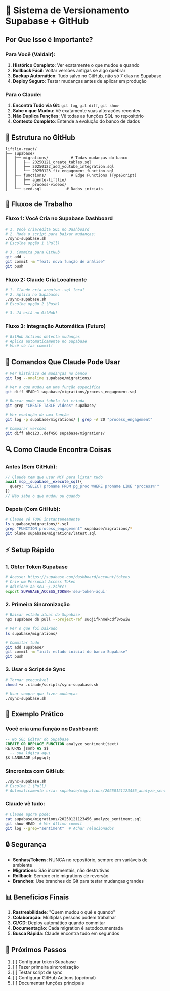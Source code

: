 # 🚀 Sistema de Versionamento Supabase + GitHub

## Por Que Isso é Importante?

### Para Você (Valdair):
1. **Histórico Completo**: Ver exatamente o que mudou e quando
2. **Rollback Fácil**: Voltar versões antigas se algo quebrar
3. **Backup Automático**: Tudo salvo no GitHub, não só 7 dias no Supabase
4. **Deploy Seguro**: Testar mudanças antes de aplicar em produção

### Para o Claude:
1. **Encontra Tudo via Git**: `git log`, `git diff`, `git show`
2. **Sabe o que Mudou**: Vê exatamente suas alterações recentes
3. **Não Duplica Funções**: Vê todas as funções SQL no repositório
4. **Contexto Completo**: Entende a evolução do banco de dados

## 📁 Estrutura no GitHub

```
liftlio-react/
├── supabase/
│   ├── migrations/          # Todas mudanças do banco
│   │   ├── 20250121_create_tables.sql
│   │   ├── 20250122_add_youtube_integration.sql
│   │   └── 20250123_fix_engagement_function.sql
│   ├── functions/           # Edge Functions (TypeScript)
│   │   ├── agente-liftlio/
│   │   └── process-videos/
│   └── seed.sql           # Dados iniciais
```

## 🔄 Fluxos de Trabalho

### Fluxo 1: Você Cria no Supabase Dashboard
```bash
# 1. Você cria/edita SQL no Dashboard
# 2. Roda o script para baixar mudanças:
./sync-supabase.sh
# Escolhe opção 1 (Pull)

# 3. Commita para GitHub
git add .
git commit -m "feat: nova função de análise"
git push
```

### Fluxo 2: Claude Cria Localmente
```bash
# 1. Claude cria arquivo .sql local
# 2. Aplica no Supabase:
./sync-supabase.sh
# Escolhe opção 2 (Push)

# 3. Já está no GitHub!
```

### Fluxo 3: Integração Automática (Futuro)
```yaml
# GitHub Actions detecta mudanças
# Aplica automaticamente no Supabase
# Você só faz commit!
```

## 🎯 Comandos Que Claude Pode Usar

```bash
# Ver histórico de mudanças no banco
git log --oneline supabase/migrations/

# Ver o que mudou em uma função específica
git diff HEAD~1 supabase/migrations/process_engagement.sql

# Buscar onde uma tabela foi criada
git grep "CREATE TABLE Videos" supabase/

# Ver evolução de uma função
git log -p supabase/migrations/ | grep -A 20 "process_engagement"

# Comparar versões
git diff abc123..def456 supabase/migrations/
```

## 🔍 Como Claude Encontra Coisas

### Antes (Sem GitHub):
```typescript
// Claude tem que usar MCP para listar tudo
await mcp__supabase__execute_sql({
  query: "SELECT proname FROM pg_proc WHERE proname LIKE 'process%'"
})
// Não sabe o que mudou ou quando
```

### Depois (Com GitHub):
```bash
# Claude vê TUDO instantaneamente
ls supabase/migrations/*.sql
grep "FUNCTION process_engagement" supabase/migrations/*
git blame supabase/migrations/latest.sql
```

## ⚡ Setup Rápido

### 1. Obter Token Supabase
```bash
# Acesse: https://supabase.com/dashboard/account/tokens
# Crie um Personal Access Token
# Adicione ao seu ~/.zshrc:
export SUPABASE_ACCESS_TOKEN='seu-token-aqui'
```

### 2. Primeira Sincronização
```bash
# Baixar estado atual do Supabase
npx supabase db pull --project-ref suqjifkhmekcdflwowiw

# Ver o que foi baixado
ls supabase/migrations/

# Commitar tudo
git add supabase/
git commit -m "init: estado inicial do banco Supabase"
git push
```

### 3. Usar o Script de Sync
```bash
# Tornar executável
chmod +x .claude/scripts/sync-supabase.sh

# Usar sempre que fizer mudanças
./sync-supabase.sh
```

## 🎨 Exemplo Prático

### Você cria uma função no Dashboard:
```sql
-- No SQL Editor do Supabase
CREATE OR REPLACE FUNCTION analyze_sentiment(text)
RETURNS jsonb AS $$
  -- sua lógica aqui
$$ LANGUAGE plpgsql;
```

### Sincroniza com GitHub:
```bash
./sync-supabase.sh
# Escolhe 1 (Pull)
# Automaticamente cria: supabase/migrations/20250121123456_analyze_sentiment.sql
```

### Claude vê tudo:
```bash
# Claude agora pode:
cat supabase/migrations/20250121123456_analyze_sentiment.sql
git show HEAD  # Ver último commit
git log --grep="sentiment"  # Achar relacionados
```

## 🔒 Segurança

- **Senhas/Tokens**: NUNCA no repositório, sempre em variáveis de ambiente
- **Migrations**: São incrementais, não destrutivas
- **Rollback**: Sempre crie migrations de reversão
- **Branches**: Use branches do Git para testar mudanças grandes

## 📊 Benefícios Finais

1. **Rastreabilidade**: "Quem mudou o quê e quando"
2. **Colaboração**: Múltiplas pessoas podem trabalhar
3. **CI/CD**: Deploy automático quando commitar
4. **Documentação**: Cada migration é autodocumentada
5. **Busca Rápida**: Claude encontra tudo em segundos

## 🚦 Próximos Passos

1. [ ] Configurar token Supabase
2. [ ] Fazer primeira sincronização
3. [ ] Testar script de sync
4. [ ] Configurar GitHub Actions (opcional)
5. [ ] Documentar funções principais